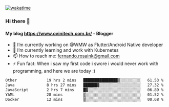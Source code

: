 [![wakatime](https://wakatime.com/badge/user/d5892087-17e6-46ab-8384-91a71a9b88d8.svg)](https://wakatime.com/@d5892087-17e6-46ab-8384-91a71a9b88d8)
### Hi there 👋

#### My blog https://www.ovinitech.com.br/ - Blogger

- 🔭 I’m currently working on @WMW as Flutter/Android Native developer
- 🌱 I’m currently learning and work with Kubernetes
- 📫 How to reach me: fernando.rosaink@gmail.com 
- ⚡ Fun fact: When i saw my first code i swore i would never work with programming, and here we are today :)

<!--START_SECTION:waka-->

```txt
Other             19 hrs 2 mins   ███████████████▒░░░░░░░░░   61.53 %
Java              8 hrs 27 mins   ██████▓░░░░░░░░░░░░░░░░░░   27.32 %
JavaScript        2 hrs 7 mins    █▓░░░░░░░░░░░░░░░░░░░░░░░   06.89 %
YAML              28 mins         ▒░░░░░░░░░░░░░░░░░░░░░░░░   01.52 %
Docker            12 mins         ▒░░░░░░░░░░░░░░░░░░░░░░░░   00.68 %
```

<!--END_SECTION:waka-->
